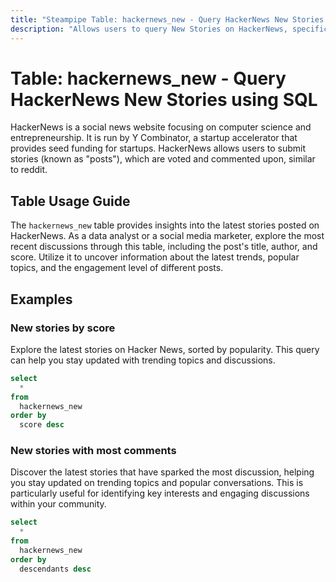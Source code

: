 ```yaml
---
title: "Steampipe Table: hackernews_new - Query HackerNews New Stories using SQL"
description: "Allows users to query New Stories on HackerNews, specifically the latest posts, providing insights into the most recent discussions and topics."
---
```


# Table: hackernews_new - Query HackerNews New Stories using SQL

HackerNews is a social news website focusing on computer science and entrepreneurship. It is run by Y Combinator, a startup accelerator that provides seed funding for startups. HackerNews allows users to submit stories (known as "posts"), which are voted and commented upon, similar to reddit.

## Table Usage Guide

The `hackernews_new` table provides insights into the latest stories posted on HackerNews. As a data analyst or a social media marketer, explore the most recent discussions through this table, including the post's title, author, and score. Utilize it to uncover information about the latest trends, popular topics, and the engagement level of different posts.

## Examples

### New stories by score
Explore the latest stories on Hacker News, sorted by popularity. This query can help you stay updated with trending topics and discussions.

```sql
select
  *
from
  hackernews_new
order by
  score desc
```

### New stories with most comments
Discover the latest stories that have sparked the most discussion, helping you stay updated on trending topics and popular conversations. This is particularly useful for identifying key interests and engaging discussions within your community.

```sql
select
  *
from
  hackernews_new
order by
  descendants desc
```